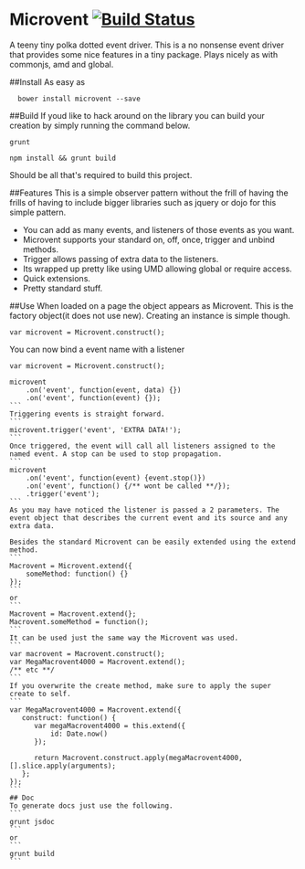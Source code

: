 Microvent [![Build Status](https://travis-ci.org/rstone770/Microvent.png?branch=master)](https://travis-ci.org/rstone770/Microvent)
=========

A teeny tiny polka dotted event driver. This is a no nonsense event driver that provides some nice features in a tiny package. Plays nicely as with commonjs, amd and global.

##Install
As easy as 
```
  bower install microvent --save
```

##Build
If youd like to hack around on the library you can build your creation by simply running the command below.
```
grunt
```

```
npm install && grunt build
```
Should be all that's required to build this project.

##Features
This is a simple observer pattern without the frill of having the frills of having to include bigger libraries such as jquery or dojo for this simple pattern. 

* You can add as many events, and listeners of those events as you want.
* Microvent supports your standard on, off, once, trigger and unbind methods.
* Trigger allows passing of extra data to the listeners.
* Its wrapped up pretty like using UMD allowing global or require access.
* Quick extensions.
* Pretty standard stuff.

##Use
When loaded on a page the object appears as Microvent. This is the factory object(it does not use new). Creating an instance is simple though.
```
var microvent = Microvent.construct();
```
You can now bind a event name with a listener
````
var microvent = Microvent.construct();

microvent
    .on('event', function(event, data) {})
    .on('event', function(event) {});
```
Triggering events is straight forward.
```
microvent.trigger('event', 'EXTRA DATA!');
```
Once triggered, the event will call all listeners assigned to the named event. A stop can be used to stop propagation.
```
microvent
    .on('event', function(event) {event.stop()})
    .on('event', function() {/** wont be called **/});
    .trigger('event');
```
As you may have noticed the listener is passed a 2 parameters. The event object that describes the current event and its source and any extra data.

Besides the standard Microvent can be easily extended using the extend method.
```
Macrovent = Microvent.extend({
    someMethod: function() {}
});
```
or
```
Macrovent = Macrovent.extend(};
Macrovent.someMethod = function();
```
It can be used just the same way the Microvent was used.
```
var macrovent = Macrovent.construct();
var MegaMacrovent4000 = Macrovent.extend();
/** etc **/
```
If you overwrite the create method, make sure to apply the super create to self.
```
var MegaMacrovent4000 = Macrovent.extend({
   construct: function() {
      var megaMacrovent4000 = this.extend({
          id: Date.now()
      });

      return Macrovent.construct.apply(megaMacrovent4000, [].slice.apply(arguments); 
   };
});
```
## Doc
To generate docs just use the following.
```
grunt jsdoc
```
or
```
grunt build
```